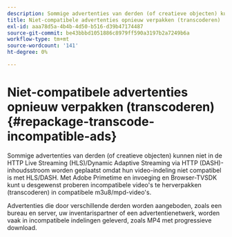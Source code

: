 ```yaml
---
description: Sommige advertenties van derden (of creatieve objecten) kunnen niet in de HTTP Live Streaming (HLS)/Dynamic Adaptive Streaming via HTTP (DASH)-inhoudsstroom worden geplaatst omdat hun video-indeling niet compatibel is met HLS/DASH. Met Adobe Primetime en invoeging en Browser-TVSDK kunt u desgewenst proberen incompatibele video's te herverpakken (transcoderen) in compatibele m3u8/mpd-video's.
title: Niet-compatibele advertenties opnieuw verpakken (transcoderen)
exl-id: aaa78d5a-4b4b-4d50-b516-d39b47174487
source-git-commit: be43bbbd1051886c8979ff590a3197b2a7249b6a
workflow-type: tm+mt
source-wordcount: '141'
ht-degree: 0%

---
```


# Niet-compatibele advertenties opnieuw verpakken (transcoderen){#repackage-transcode-incompatible-ads}

Sommige advertenties van derden (of creatieve objecten) kunnen niet in de HTTP Live Streaming (HLS)/Dynamic Adaptive Streaming via HTTP (DASH)-inhoudsstroom worden geplaatst omdat hun video-indeling niet compatibel is met HLS/DASH. Met Adobe Primetime en invoeging en Browser-TVSDK kunt u desgewenst proberen incompatibele video&#39;s te herverpakken (transcoderen) in compatibele m3u8/mpd-video&#39;s.

Advertenties die door verschillende derden worden aangeboden, zoals een bureau en server, uw inventarispartner of een advertentienetwerk, worden vaak in incompatibele indelingen geleverd, zoals MP4 met progressieve download.
